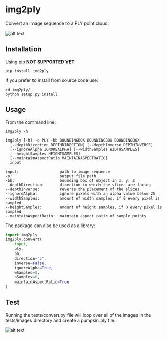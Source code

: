 # img2ply
Convert an image sequence to a PLY point cloud.

![alt text](https://github.com/robertjoosten/img2ply/raw/master/data/header.png "Header")

## Installation
Using pip **NOT SUPPORTED YET**:

    pip install img2ply

If you prefer to install from source code use:

    cd img2ply/
    python setup.py install

## Usage
From the command line:

    img2ply -h
    
    img2ply [-h] -o PLY -bb BOUNDINGBOX BOUNDINGBOX BOUNDINGBOX
      [--depthDirection DEPTHDIRECTION] [--depthInverse DEPTHINVERSE]
      [--ignoreAlpha IGNOREALPHA] [--widthSamples WIDTHSAMPLES]
      [--heightSamples HEIGHTSAMPLES]
      [--maintainAspectRatio MAINTAINASPECTRATIO]
      input

	input:                  path to image sequence
	-o:                     output file path
	-bb:                    bounding box of object in x, y, z
	--depthDirection:       direction in which the slices are facing
	--depthInverse:         reverse the placement of the slices
	--ignoreAlpha:          ignore pixels with an alpha value below 25
	--widthSamples:         amount of width samples, if 0 every pixel is sampled
	--heightSamples:        amount of height samples, if 0 every pixel is sampled
	--maintainAspectRatio:  maintain aspect ratio of sample points

The package can also be used as a library:
```python
import img2ply
img2ply.convert(
    input, 
    ply, 
    bb,
    direction="z", 
    inverse=False,
    ignoreAlpha=True,
    wSamples=0, 
    hSamples=0, 
    maintainAspectRatio=True
)
```

## Test
Running the tests/convert.py file will loop over all of the images in the tests/images directory and create a pumpkin.ply file.

![alt text](https://github.com/robertjoosten/img2ply/raw/master/data/pumpkin.png "Pumpkin")



















